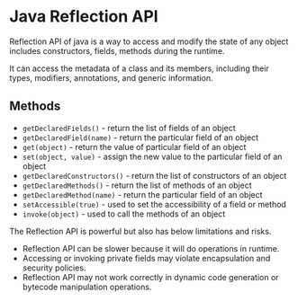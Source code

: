 # Java Reflection API

Reflection API of java is a way to access and modify the state of any object includes constructors, fields, methods during the runtime. 

It can access the metadata of a class and its members, including their types, modifiers, annotations, and generic information. 

## Methods 

* `getDeclaredFields()` - return the list of fields of an object
* `getDeclaredField(name)` - return the particular field of an object 
* `get(object)` - return the value of particular field of an object
* `set(object, value)` - assign the new value to the particular field of an object
* `getDeclaredConstructors()` - return the list of constructors of an object
* `getDeclaredMethods()` - return the list of methods of an object
* `getDeclaredMethod(name)` - return the particular field of an object
* `setAccessible(true)` - used to set the accessibility of a field or method 
* `invoke(object)` - used to call the methods of an object 

The Reflection API is powerful but also has below limitations and risks.

* Reflection API can be slower because it will do operations in runtime.  
* Accessing or invoking private fields may violate encapsulation and security policies. 
* Reflection API may not work correctly in dynamic code generation or bytecode manipulation operations. 